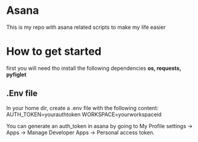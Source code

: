 # Asana

This is my repo with asana related scripts to make my life easier


# How to get started

first you will need tho install the following dependencies **os, requests, pyfiglet**

## .Env file

In your home dir, create a .env file with the following content:
AUTH_TOKEN=yourauthtoken
WORKSPACE=yourworkspaceid

You can generate an auth_token in asana by going to My Profile settings -> Apps -> Manage Developer Apps -> Personal access token.
